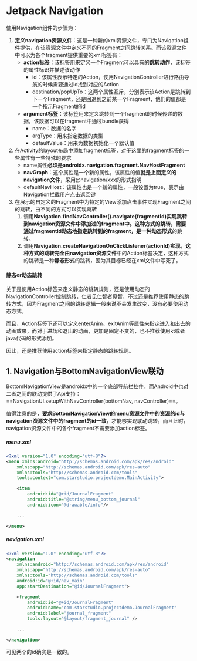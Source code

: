 # Jetpack Navigation

使用Navigation组件的步骤为：

1. **定义navigation资源文件**：这是一种新的xml资源文件，专门为Navigation组件提供，在该资源文件中定义不同的Fragment之间跳转关系。而该资源文件中可以为各个fragment提供重要的xml标签有：
   * **action标签**：该标签用来定义一个Fragment可以具有的**跳转动作**，该标签的属性标识并描述该动作
     * id：该属性表示特定的Action，使用NavigationController进行路由导航的时候需要通过id找到对应的Action
     * destination/popUpTo：这两个属性互斥，分别表示该Action是跳转到下一个Fragment，还是回退到之前某一个Fragment，他们的值都是一个指示Fragment的id
   * **argument标签**：该标签用来定义跳转到一个fragment的时候传递的数据，该数据可以在fragment中通过bundle获得
     * name：数据的名字
     * argType：用来指定数据的类型
     * defaultValue：用来为数据初始化一个默认值
2. 在Activity的layout布局中添加fragment标签，对于这里的fragment标签的一些属性有一些特殊的要求
   * name属性**必须是androidx.navigation.fragment.NavHostFragment**
   * **navGraph**：这个属性是一个新的属性，该属性的值**就是上面定义的navigation文件**，采用@navigation/xxx的形式指明
   * defaultNavHost：该属性也是一个新的属性，一般设置为true，表示由Navigation拦截用户点击返回键
3. 在展示的自定义的Fragment中为特定的View添加点击事件实现Fragment之间的跳转，由不同的方式可以实现跳转
   1. 调用**Navigation.findNavController().navigate(fragmentId)**实现跳转到navigation资源文件中添加过的fragment中。这种方式的跳转，需要通过fragmentId动态地指定跳转到的fragment，是一种**动态形式**的跳转。
   2. 调用**Navigation.createNavigationOnClickListener(actionId)**实现，这种方式的跳转完全由**navigation资源文件**中的Action标签决定，这种方式的跳转是一种**静态形式**的跳转，因为其目标已经在xml文件中写死了。

#### 静态or动态跳转

关于是使用Action标签来定义静态的跳转规则，还是使用动态的NavigationController控制跳转，仁者见仁智者见智，不过还是推荐使用静态的跳转方式，因为Fragment之间的跳转逻辑一般来说不会发生改变，没有必要使用动态方式。

而且，Action标签下还可以定义enterAnim、exitAnim等属性来指定进入和出去的动画效果，而对于进场和退出的动画，更加是固定不变的，也不推荐使用kt或者java代码的形式添加。

因此，还是推荐使用action标签来指定静态的跳转规则。



## 1. Navigation与BottomNavigationView联动

BottomNavigationView是androidx中的一个底部导航栏控件，而Android中也对二者之间的联动提供了Api支持：==NavigationUI.setupWithNavController(bottomNav, navController)==。

值得注意的是，**要求BottomNavigationView的menu资源文件中的资源的id与navigation资源文件中的fragment的id一致**，才能够实现联动跳转，而且此时，navigation资源文件中的各个fragment不需要添加action标签。

##### menu.xml

```xml
<?xml version="1.0" encoding="utf-8"?>
<menu xmlns:android="http://schemas.android.com/apk/res/android"
    xmlns:app="http://schemas.android.com/apk/res-auto"
    xmlns:tools="http://schemas.android.com/tools"
    tools:context="com.starstudio.projectdemo.MainActivity">

    <item
        android:id="@+id/JournalFragment"
        android:title="@string/menu_bottom_journal"
        android:icon="@drawable/info"/>

    ...

</menu>
```

##### navigation.xml

```xml
<?xml version="1.0" encoding="utf-8"?>
<navigation
    xmlns:android="http://schemas.android.com/apk/res/android"
    xmlns:app="http://schemas.android.com/apk/res-auto"
    xmlns:tools="http://schemas.android.com/tools"
    android:id="@+id/nav_main"
    app:startDestination="@id/JournalFragment">

    <fragment
        android:id="@+id/JournalFragment"
        android:name="com.starstudio.projectdemo.JournalFragment"
        android:label="journal_fragment"
        tools:layout="@layout/fragment_journal" />

    ...

</navigation>
```

可见两个的id确实是一致的。

